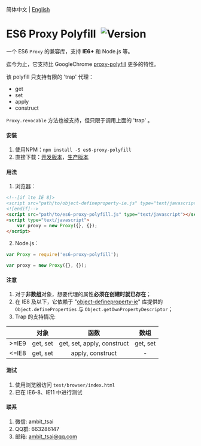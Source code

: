 简体中文 | [English](README.md)


# ES6 Proxy Polyfill&nbsp;&nbsp;![Version](https://img.shields.io/npm/v/es6-proxy-polyfill.svg)

一个 ES6 `Proxy` 的兼容库，支持 **IE6+** 和 Node.js 等。

迄今为止，它支持比 GoogleChrome <a href="https://github.com/GoogleChrome/proxy-polyfill" target="_blank">proxy-polyfill</a> 更多的特性。

该 polyfill 只支持有限的 'trap' 代理：
* get
* set
* apply
* construct

`Proxy.revocable` 方法也被支持，但只限于调用上面的 'trap' 。


#### 安装
1. 使用NPM：`npm install -S es6-proxy-polyfill`
2. 直接下载：<a href="src/index.js" target="_blank">开发版本</a>，<a href="dist/es6-proxy-polyfill.js" target="_blank">生产版本</a>


#### 用法
1. 浏览器：
```html
<!--[if lte IE 8]>
<script src="path/to/object-defineproperty-ie.js" type="text/javascript"></script>
<![endif]-->
<script src="path/to/es6-proxy-polyfill.js" type="text/javascript"></script>
<script type="text/javascript">
    var proxy = new Proxy({}, {});
</script>
```
2. Node.js：
```javascript
var Proxy = require('es6-proxy-polyfill');

var proxy = new Proxy({}, {});
```


#### 注意
1. 对于**非数组**对象，想要代理的属性**必须在创建时就已存在**；
1. 在 IE8 及以下，它依赖于 "<a href="https://github.com/ambit-tsai/object-defineproperty-ie" target="_blank">object-defineproperty-ie</a>" 库提供的 `Object.defineProperties` 与 `Object.getOwnPropertyDescriptor`；
1. Trap 的支持情况:

||对象|函数|数组|
|:-:|:-:|:-:|:-:|
|>=IE9|get, set|get, set, apply, construct|get, set|
|<=IE8|get, set|apply, construct|-|


#### 测试
1. 使用浏览器访问 `test/browser/index.html`
1. 已在 IE6-8、IE11 中进行测试


#### 联系
1. 微信: ambit_tsai
1. QQ群: 663286147
1. 邮箱: ambit_tsai@qq.com
